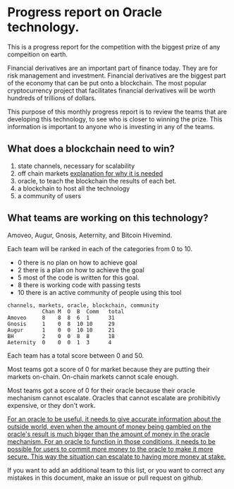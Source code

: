 # Progress report on Oracle technology.

This is a progress report for the competition with the biggest prize of any compeition on earth.

Financial derivatives are an important part of finance today. They are for risk management and investment.
Financial derivatives are the biggest part of the economy that can be put onto a blockchain.
The most popular cryptocurrency project that facilitates financial derivatives will be worth hundreds of trillions of dollars.

This purpose of this monthly progress report is to review the teams that are developing this technology, to see who is closer to winning the prize. This information is important to anyone who is investing in any of the teams.

## What does a blockchain need to win?
1) state channels, necessary for scalability
2) off chain markets [explanation for why it is needed](https://github.com/zack-bitcoin/amoveo/blob/master/docs/design/state_channel_without_off_chain_market.md) 
3) oracle, to teach the blockchain the results of each bet.
4) a blockchain to host all the technology
5) a community of users

## What teams are working on this technology?
Amoveo, Augur, Gnosis, Aeternity, and Bitcoin Hivemind.

Each team will be ranked in each of the categories from 0 to 10.
* 0 there is no plan on how to achieve goal
* 2 there is a plan on how to achieve the goal
* 5 most of the code is written for this goal.
* 8 there is working code with passing tests
* 10 there is an active community of people using this tool

```
channels, markets, oracle, blockchain, community
           Chan M  O  B  Comm   total
Amoveo     8    8  8  6  1      31
Gnosis     1    0  8  10 10     29
Augur      1    0  0  10 10     21
BH         2    0  0  8  8      18
Aeternity  0    0  0  1  3      4
```

Each team has a total score between 0 and 50.

Most teams got a score of 0 for market because they are putting their markets on-chain.
On-chain markets cannot scale enough.

Most teams got a score of 0 for their oracle because their oracle mechanism cannot escalate.
Oracles that cannot escalate are prohibitivly expensive, or they don't work.

[For an oracle to be useful, it needs to give accurate information about the outside world, even when the amount of money being gambled on the oracle's result is much bigger than the amount of money in the oracle mechanism. For an oracle to function in those conditions, it needs to be possible for users to commit more money to the oracle to make it more secure. This way the situation can escalate to having more money at stake.](https://github.com/zack-bitcoin/amoveo/blob/master/docs/design/oracle_motivations.md)


If you want to add an additional team to this list, or you want to correct any mistakes in this document, make an issue or pull request on github.